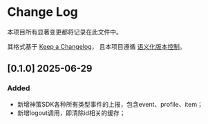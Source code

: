 # Change Log

本项目所有显著变更都将记录在此文件中。

其格式基于 [Keep a Changelog](https://keepachangelog.com/en/1.1.0/)，
且本项目遵循 [语义化版本控制](https://semver.org/spec/v2.0.0.html)。

## [0.1.0] 2025-06-29

### Added

- 新增神策SDK各种所有类型事件的上报，包含event、profile、item；
- 新增logout调用，即清除id相关的缓存；